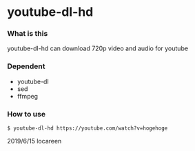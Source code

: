 # youtube-dl-hd  
### What is this  
youtube-dl-hd can download 720p video and audio for youtube  
### Dependent
+ youtube-dl  
+ sed  
+ ffmpeg  
### How to use
```example
$ youtube-dl-hd https://youtube.com/watch?v=hogehoge
```

2019/6/15 locareen
